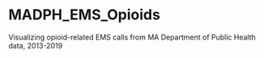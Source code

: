 # MADPH_EMS_Opioids
 Visualizing opioid-related EMS calls from MA Department of Public Health data, 2013-2019
